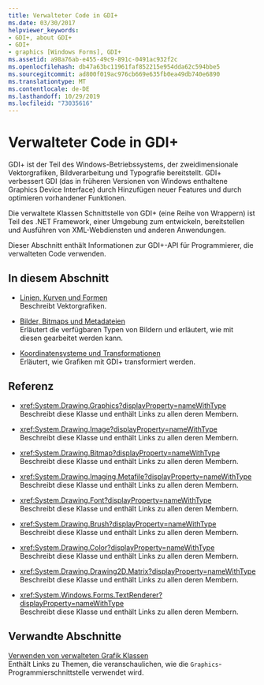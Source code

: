 ```yaml
---
title: Verwalteter Code in GDI+
ms.date: 03/30/2017
helpviewer_keywords:
- GDI+, about GDI+
- GDI+
- graphics [Windows Forms], GDI+
ms.assetid: a98a76ab-e455-49c9-891c-0491ac932f2c
ms.openlocfilehash: db47a63bc11961faf852215e954dda62c594bbe5
ms.sourcegitcommit: ad800f019ac976cb669e635fb0ea49db740e6890
ms.translationtype: MT
ms.contentlocale: de-DE
ms.lasthandoff: 10/29/2019
ms.locfileid: "73035616"
---
```

# <a name="about-gdi-managed-code"></a>Verwalteter Code in GDI+

GDI+ ist der Teil des Windows-Betriebssystems, der zweidimensionale Vektorgrafiken, Bildverarbeitung und Typografie bereitstellt. GDI+ verbessert GDI (das in früheren Versionen von Windows enthaltene Graphics Device Interface) durch Hinzufügen neuer Features und durch optimieren vorhandener Funktionen.

Die verwaltete Klassen Schnittstelle von GDI+ (eine Reihe von Wrappern) ist Teil des .NET Framework, einer Umgebung zum entwickeln, bereitstellen und Ausführen von XML-Webdiensten und anderen Anwendungen.

Dieser Abschnitt enthält Informationen zur GDI+-API für Programmierer, die verwalteten Code verwenden.

## <a name="in-this-section"></a>In diesem Abschnitt

- [Linien, Kurven und Formen](lines-curves-and-shapes.md)  
 Beschreibt Vektorgrafiken.

- [Bilder, Bitmaps und Metadateien](images-bitmaps-and-metafiles.md)  
 Erläutert die verfügbaren Typen von Bildern und erläutert, wie mit diesen gearbeitet werden kann.

- [Koordinatensysteme und Transformationen](coordinate-systems-and-transformations.md)  
 Erläutert, wie Grafiken mit GDI+ transformiert werden.

## <a name="reference"></a>Referenz

- <xref:System.Drawing.Graphics?displayProperty=nameWithType>  
 Beschreibt diese Klasse und enthält Links zu allen deren Membern.

- <xref:System.Drawing.Image?displayProperty=nameWithType>  
 Beschreibt diese Klasse und enthält Links zu allen deren Membern.

- <xref:System.Drawing.Bitmap?displayProperty=nameWithType>  
 Beschreibt diese Klasse und enthält Links zu allen deren Membern.
  
- <xref:System.Drawing.Imaging.Metafile?displayProperty=nameWithType>  
 Beschreibt diese Klasse und enthält Links zu allen deren Membern.

- <xref:System.Drawing.Font?displayProperty=nameWithType>  
 Beschreibt diese Klasse und enthält Links zu allen deren Membern.

- <xref:System.Drawing.Brush?displayProperty=nameWithType>  
 Beschreibt diese Klasse und enthält Links zu allen deren Membern.

- <xref:System.Drawing.Color?displayProperty=nameWithType>  
 Beschreibt diese Klasse und enthält Links zu allen deren Membern.

- <xref:System.Drawing.Drawing2D.Matrix?displayProperty=nameWithType>  
 Beschreibt diese Klasse und enthält Links zu allen deren Membern.

- <xref:System.Windows.Forms.TextRenderer?displayProperty=nameWithType>  
 Beschreibt diese Klasse und enthält Links zu allen deren Membern.

## <a name="related-sections"></a>Verwandte Abschnitte

[Verwenden von verwalteten Grafik Klassen](using-managed-graphics-classes.md)\
Enthält Links zu Themen, die veranschaulichen, wie die `Graphics`-Programmierschnittstelle verwendet wird.
